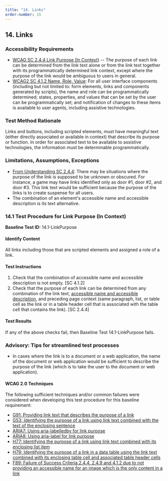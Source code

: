 ```yaml
---
title: "14. Links"
order-number: 15
---
```

## 14. Links

### Accessibility Requirements

-   [WCAG SC 2.4.4 Link Purpose (In Context)](https://www.w3.org/TR/UNDERSTANDING-WCAG20/navigation-mechanisms-refs.html) -- The purpose of each link can be determined from the link text alone or from the link text together with its programmatically determined link context, except where the purpose of the link would be ambiguous to users in general.
-   [WCAG2 SC 4.1.2 Name, Role, Value](https://www.w3.org/TR/UNDERSTANDING-WCAG20/ensure-compat-rsv.html): For all user interface components (including but not limited to: form elements, links and components generated by scripts), the name and role can be programmatically determined; states, properties, and values that can be set by the user can be programmatically set; and notification of changes to these items is available to user agents, including assistive technologies.

### Test Method Rationale

Links and buttons, including scripted elements, must have meaningful text (either directly associated or available in context) that describe its purpose or function. In order for associated text to be available to assistive technologies, the information must be determinable programmatically.

### Limitations, Assumptions, Exceptions

-   [From Understanding SC 2.4.4](https://www.w3.org/TR/UNDERSTANDING-WCAG20/navigation-mechanisms-refs.html): There may be situations where the purpose of the link is supposed to be unknown or obscured. For instance, a game may have links identified only as door \#1, door \#2, and door \#3. This link text would be sufficient because the purpose of the links is to create suspense for all users.
-   The combination of an element's accessible name and accessible description is its text alternative.

### 14.1 Test Procedure for Link Purpose (In Context)

**Baseline Test ID:** 14.1-LinkPurpose
#### Identify Content
<p id="1IC">All links including those that are scripted elements and assigned a role of a link.</p>

#### Test Instructions
<ol id="1TI">
    <li id="1TI-1">Check that the combination of accessible name and accessible description is not empty. [SC 4.1.2]</li>
    <li id="1TI-2">Check that the purpose of each link can be determined from any combination of the link text, <a href="https://www.w3.org/TR/html-aam-1.0/#accessible-name-and-description-computation" target="_blank" rel="noopener">accessible name and accessible description</a>, and preceding page context (same paragraph, list, or table cell as the link or in a table header cell that is associated with the table cell that contains the link). [SC 2.4.4]</li>
</ol>

#### Test Results
<p id="1TR">If any of the above checks fail, then Baseline Test 14.1-LinkPurpose fails.</p>

### Advisory: Tips for streamlined test processes

-   In cases where the link is to a document or a web application, the name of the document or web application would be sufficient to describe the purpose of the link (which is to take the user to the document or web application).

#### WCAG 2.0 Techniques
The following sufficient techniques and/or common failures were considered when developing this test procedure for this baseline requirement:
-   [G91: Providing link text that describes the purpose of a link](https://www.w3.org/TR/WCAG20-TECHS/G91.html)
-   [G53: Identifying the purpose of a link using link text combined with the text of the enclosing sentence](https://www.w3.org/TR/WCAG20-TECHS/G53.html)
-   [ARIA7: Using aria-labelledby for link purpose](https://www.w3.org/TR/WCAG20-TECHS/ARIA7.html)
-   [ARIA8: Using aria-label for link purpose](https://www.w3.org/TR/WCAG20-TECHS/ARIA8.html)
-   [H77: Identifying the purpose of a link using link text combined with its enclosing list item](https://www.w3.org/TR/WCAG20-TECHS/H77.html)
-   [H79: Identifying the purpose of a link in a data table using the link text combined with its enclosing table cell and associated table header cells](https://www.w3.org/TR/WCAG20-TECHS/H79.html)
-   [F89: Failure of Success Criteria 2.4.4, 2.4.9 and 4.1.2 due to not providing an accessible name for an image which is the only content in a link](http://www.w3.org/TR/2016/NOTE-WCAG20-TECHS-20161007/F89)
